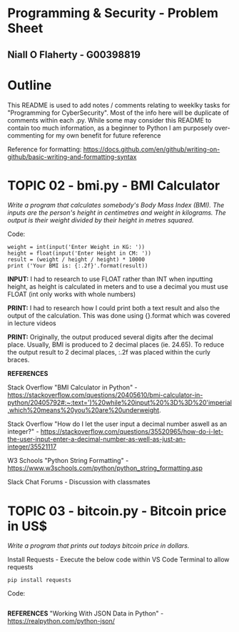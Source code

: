 # Programming & Security - Problem Sheet
## Niall O Flaherty - G00398819

# Outline
This README is used to add notes / comments relating to weeklky tasks for "Programming for CyberSecurity". Most of the info here will be duplicate of comments within
each .py. While some may consider this README to contain too much information, as a beginner to Python I am purposely over-commenting for my own benefit for 
future reference

Reference for formatting: https://docs.github.com/en/github/writing-on-github/basic-writing-and-formatting-syntax

# TOPIC 02 - bmi.py - BMI Calculator
*Write a program that calculates somebody's Body Mass Index (BMI). The inputs are the person's height in centimetres and weight in kilograms. The output  is their weight divided by their height in metres squared.*

Code:
```
weight = int(input('Enter Weight in KG: '))
height = float(input('Enter Height in CM: '))
result = (weight / height / height) * 10000
print ('Your BMI is: {:.2f}'.format(result))
```

**INPUT:** I had to research to use FLOAT rather than INT when inputting height, as height is calculated in meters and to use a decimal you must use FLOAT
(int only works with whole numbers)

**PRINT:** I had to research how I could print both a text result and also the output of the calculation. This was done using {}.format which was covered in lecture videos

**PRINT:** Originally, the output produced several digits after the decimal place. Usually, BMI is produced to 2 decimal places (ie. 24.65). To reduce the output result to 2 decimal places, :.2f was placed within the curly braces.


**REFERENCES**

Stack Overflow "BMI Calculator in Python" - https://stackoverflow.com/questions/20405610/bmi-calculator-in-python/20405792#:~:text=')%20while%20input%20%3D%3D%20'imperial,which%20means%20you%20are%20underweight.

Stack Overflow "How do I let the user input a decimal number aswell as an integer?" - https://stackoverflow.com/questions/35520965/how-do-i-let-the-user-input-enter-a-decimal-number-as-well-as-just-an-integer/35521117

W3 Schools "Python String Formatting" - https://www.w3schools.com/python/python_string_formatting.asp

Slack Chat Forums - Discussion with classmates




# TOPIC 03 - bitcoin.py - Bitcoin price in US$
*Write a program that prints out todays bitcoin price in dollars.*

Install Requests - Execute the below code within VS Code Terminal to allow requests
```
pip install requests
```

Code:
```

```

**REFERENCES**
"Working With JSON Data in Python" - https://realpython.com/python-json/

